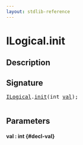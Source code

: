 ```yaml
---
layout: stdlib-reference
---
```


# ILogical\.init

## Description





## Signature 

<pre>
<a href="/stdlib-reference/interfaces/ilogical-01/index" class="code_type">ILogical</a>.<a href="/stdlib-reference/interfaces/ilogical-01/init">init</a>(<span class="code_keyword">int</span> <a href="/stdlib-reference/interfaces/ilogical-01/init#decl-val" class="code_param">val</a>);

</pre>

## Parameters

#### val  : int {#decl-val}

